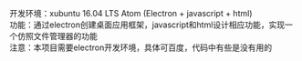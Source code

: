 开发环境：xubuntu 16.04 LTS  Atom  (Electron + javascript + html)
</br>功能：通过electron创建桌面应用框架，javascript和html设计相应功能，实现一个仿照文件管理器的功能
</br>注意：本项目需要electron开发环境，具体可百度，代码中有些是没有用的

